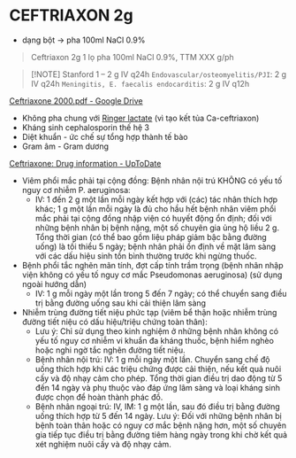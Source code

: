 # CEFTRIAXON 2g
- dạng bột -> pha 100ml NaCl 0.9%
> Ceftriaxon 2g 1 lọ pha 100ml NaCl 0.9%, TTM XXX g/ph

> [!NOTE] Stanford
> 1 – 2 g IV q24h
> `Endovascular/osteomyelitis/PJI`: 2 g IV q24h
> `Meningitis, E. faecalis endocarditis`: 2 g IV q12h


[Ceftriaxone 2000.pdf - Google Drive](https://drive.google.com/file/d/1ZDEFMiJatbw7_PLASUGfUMvyIw_b0oac/view)
- Không pha chung với [Ringer lactate](Ringer%20lactate.md) (vì tạo kết tủa Ca-ceftriaxon)
- Kháng sinh cephalosporin thế hệ 3
- Diệt khuẩn - ức chế sự tổng hợp thành tế bào
- Gram âm - Gram dương

[Ceftriaxone: Drug information - UpToDate](https://www.uptodate.com/contents/ceftriaxone-drug-information)
- Viêm phổi mắc phải tại cộng đồng: Bệnh nhân nội trú KHÔNG có yếu tố nguy cơ nhiễm P. aeruginosa:
	- IV: 1 đến 2 g một lần mỗi ngày kết hợp với (các) tác nhân thích hợp khác; 1 g một lần mỗi ngày là đủ cho hầu hết bệnh nhân viêm phổi mắc phải tại cộng đồng nhập viện có huyết động ổn định; đối với những bệnh nhân bị bệnh nặng, một số chuyên gia ủng hộ liều 2 g. Tổng thời gian (có thể bao gồm liệu pháp giảm bậc bằng đường uống) là tối thiểu 5 ngày; bệnh nhân phải ổn định về mặt lâm sàng với các dấu hiệu sinh tồn bình thường trước khi ngừng thuốc.
- Bệnh phổi tắc nghẽn mãn tính, đợt cấp tính trầm trọng (bệnh nhân nhập viện không có yếu tố nguy cơ mắc Pseudomonas aeruginosa) (sử dụng ngoài hướng dẫn)
	- IV: 1 g mỗi ngày một lần trong 5 đến 7 ngày; có thể chuyển sang điều trị bằng đường uống sau khi cải thiện lâm sàng
- Nhiễm trùng đường tiết niệu phức tạp (viêm bể thận hoặc nhiễm trùng đường tiết niệu có dấu hiệu/triệu chứng toàn thân):
	- Lưu ý: Chỉ sử dụng theo kinh nghiệm ở những bệnh nhân không có yếu tố nguy cơ nhiễm vi khuẩn đa kháng thuốc, bệnh hiểm nghèo hoặc nghi ngờ tắc nghẽn đường tiết niệu. 
	- Bệnh nhân nội trú: IV: 1 g mỗi ngày một lần. Chuyển sang chế độ uống thích hợp khi các triệu chứng được cải thiện, nếu kết quả nuôi cấy và độ nhạy cảm cho phép. Tổng thời gian điều trị dao động từ 5 đến 14 ngày và phụ thuộc vào đáp ứng lâm sàng và loại kháng sinh được chọn để hoàn thành phác đồ.
	- Bệnh nhân ngoại trú: IV, IM: 1 g một lần, sau đó điều trị bằng đường uống thích hợp từ 5 đến 14 ngày. Lưu ý: Đối với những bệnh nhân bị bệnh toàn thân hoặc có nguy cơ mắc bệnh nặng hơn, một số chuyên gia tiếp tục điều trị bằng đường tiêm hàng ngày trong khi chờ kết quả xét nghiệm nuôi cấy và độ nhạy cảm.

